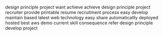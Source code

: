 design principle project want achieve achieve design principle project recruiter provide printable resume recruitment process easy develop maintain based latest web technology easy share automaticallly deployed hosted best aws demo current skill consequence refer design principle develop project